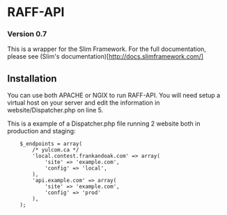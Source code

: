 
RAFF-API
========


### Version 0.7


This is a wrapper for the Slim Framework.
For the full documentation, please see (Slim's documentation)[http://docs.slimframework.com/]


Installation
------------

You can use both APACHE or NGIX to run RAFF-API.
You will need setup a virtual host on your server and edit the information in
website/Dispatcher.php on line 5.

This is a example of a Dispatcher.php file running 2 website both in production and staging:


```
	$_endpoints = array(
		/* yulcom.ca */
		'local.contest.frankandoak.com' => array(
			'site' => 'example.com',
			'config' => 'local',
		),
		'api.example.com' => array(
			'site' => 'example.com',
			'config' => 'prod'
		),
	);
```